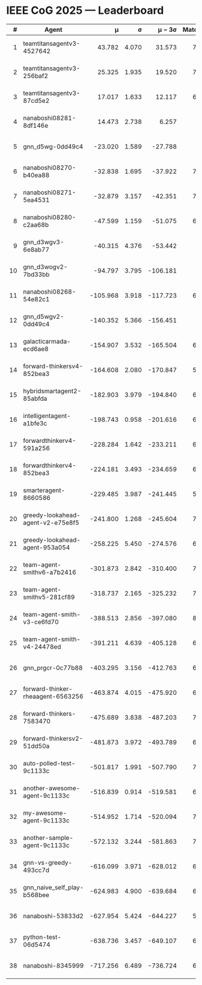 # IEEE CoG 2025 — Leaderboard

| # | Agent | μ | σ | μ − 3σ | Matches | Updated |
|---:|---|---:|---:|---:|---:|---|
| 1 | teamtitansagentv3-4527642 | 43.782 | 4.070 | 31.573 | 7596 | 2025-08-30 13:38 |
| 2 | teamtitansagentv3-256baf2 | 25.325 | 1.935 | 19.520 | 7056 | 2025-08-30 13:38 |
| 3 | teamtitansagentv3-87cd5e2 | 17.017 | 1.633 | 12.117 | 6860 | 2025-08-30 13:38 |
| 4 | nanaboshi08281-8df146e | 14.473 | 2.738 | 6.257 | 276 | 2025-08-30 13:38 |
| 5 | gnn_d5wg-0dd49c4 | -23.020 | 1.589 | -27.788 | 160 | 2025-08-30 13:38 |
| 6 | nanaboshi08270-b40ea88 | -32.838 | 1.695 | -37.922 | 7340 | 2025-08-30 13:38 |
| 7 | nanaboshi08271-5ea4531 | -32.879 | 3.157 | -42.351 | 7398 | 2025-08-30 13:38 |
| 8 | nanaboshi08280-c2aa68b | -47.599 | 1.159 | -51.075 | 6838 | 2025-08-30 13:38 |
| 9 | gnn_d3wgv3-6e8ab77 | -40.315 | 4.376 | -53.442 | 158 | 2025-08-30 13:38 |
| 10 | gnn_d3wogv2-7bd33bb | -94.797 | 3.795 | -106.181 | 274 | 2025-08-30 13:38 |
| 11 | nanaboshi08268-54e82c1 | -105.968 | 3.918 | -117.723 | 6920 | 2025-08-30 13:38 |
| 12 | gnn_d5wgv2-0dd49c4 | -140.352 | 5.366 | -156.451 | 226 | 2025-08-30 13:38 |
| 13 | galacticarmada-ecd6ae8 | -154.907 | 3.532 | -165.504 | 6840 | 2025-08-30 13:38 |
| 14 | forward-thinkersv4-852bea3 | -164.608 | 2.080 | -170.847 | 5835 | 2025-08-30 13:38 |
| 15 | hybridsmartagent2-85abfda | -182.903 | 3.979 | -194.840 | 6248 | 2025-08-30 13:38 |
| 16 | intelligentagent-a1bfe3c | -198.743 | 0.958 | -201.616 | 6108 | 2025-08-30 13:38 |
| 17 | forwardthinkerv4-591a256 | -228.284 | 1.642 | -233.211 | 6038 | 2025-08-30 13:38 |
| 18 | forwardthinkerv4-852bea3 | -224.181 | 3.493 | -234.659 | 6055 | 2025-08-30 13:38 |
| 19 | smarteragent-8660586 | -229.485 | 3.987 | -241.445 | 5802 | 2025-08-30 13:38 |
| 20 | greedy-lookahead-agent-v2-e75e8f5 | -241.800 | 1.268 | -245.604 | 7256 | 2025-08-30 13:38 |
| 21 | greedy-lookahead-agent-953a054 | -258.225 | 5.450 | -274.576 | 6564 | 2025-08-30 13:38 |
| 22 | team-agent-smithv6-a7b2416 | -301.873 | 2.842 | -310.400 | 7580 | 2025-08-30 13:38 |
| 23 | team-agent-smithv5-281cf89 | -318.737 | 2.165 | -325.232 | 7600 | 2025-08-30 13:38 |
| 24 | team-agent-smith-v3-ce6fd70 | -388.513 | 2.856 | -397.080 | 8118 | 2025-08-30 13:38 |
| 25 | team-agent-smith-v4-24478ed | -391.211 | 4.639 | -405.128 | 6898 | 2025-08-30 13:38 |
| 26 | gnn_prgcr-0c77b88 | -403.295 | 3.156 | -412.763 | 6670 | 2025-08-30 13:38 |
| 27 | forward-thinker-rheaagent-6563256 | -463.874 | 4.015 | -475.920 | 6288 | 2025-08-30 13:38 |
| 28 | forward-thinkers-7583470 | -475.689 | 3.838 | -487.203 | 7340 | 2025-08-30 13:38 |
| 29 | forward-thinkersv2-51dd50a | -481.873 | 3.972 | -493.789 | 6528 | 2025-08-30 13:38 |
| 30 | auto-polled-test-9c1133c | -501.817 | 1.991 | -507.790 | 7280 | 2025-08-30 13:38 |
| 31 | another-awesome-agent-9c1133c | -516.839 | 0.914 | -519.581 | 6820 | 2025-08-30 13:38 |
| 32 | my-awesome-agent-9c1133c | -514.952 | 1.714 | -520.094 | 7180 | 2025-08-30 13:38 |
| 33 | another-sample-agent-9c1133c | -572.132 | 3.244 | -581.863 | 7480 | 2025-08-30 13:38 |
| 34 | gnn-vs-greedy-493cc7d | -616.099 | 3.971 | -628.012 | 6060 | 2025-08-30 13:38 |
| 35 | gnn_naive_self_play-b568bee | -624.983 | 4.900 | -639.684 | 6060 | 2025-08-30 13:38 |
| 36 | nanaboshi-53833d2 | -627.954 | 5.424 | -644.227 | 5360 | 2025-08-30 13:38 |
| 37 | python-test-06d5474 | -638.736 | 3.457 | -649.107 | 6100 | 2025-08-30 13:38 |
| 38 | nanaboshi-8345999 | -717.256 | 6.489 | -736.724 | 6310 | 2025-08-30 13:38 |
